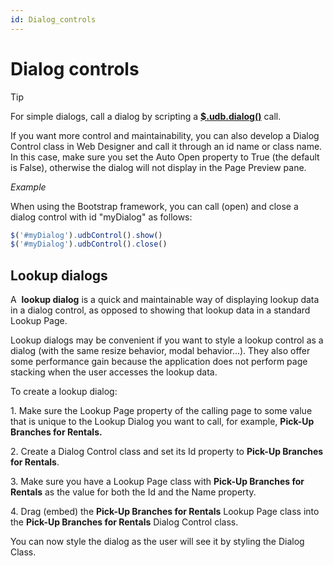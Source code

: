 ```yaml
---
id: Dialog_controls
---
```


# Dialog controls

> [!TIP]
> For simple dialogs, call a dialog by scripting a [**$.udb.dialog()**](/docs/Web_and_app_UIs/UDB_udb/udbdialog.md) call.

If you want more control and maintainability, you can also develop a Dialog Control class in Web Designer and call it through an id name or class name. In this case, make sure you set the Auto Open property to True (the default is False), otherwise the dialog will not display in the Page Preview pane.

*Example*

When using the Bootstrap framework, you can call (open) and close a dialog control with id "myDialog" as follows:

```js
$('#myDialog').udbControl().show()
$('#myDialog').udbControl().close()

```

## Lookup dialogs

A  **lookup dialog** is a quick and maintainable way of displaying lookup data in a dialog control, as opposed to showing that lookup data in a standard Lookup Page.

Lookup dialogs may be convenient if you want to style a lookup control as a dialog (with the same resize behavior, modal behavior...). They also offer some performance gain because the application does not perform page stacking when the user accesses the lookup data.

To create a lookup dialog:

1. Make sure the Lookup Page property of the calling page to some value that is unique to the Lookup Dialog you want to call, for example, **Pick-Up Branches for Rentals.**

2. Create a Dialog Control class and set its Id property to **Pick-Up Branches for Rentals**.

3. Make sure you have a Lookup Page class with **Pick-Up Branches for Rentals** as the value for both the Id and the Name property.

4. Drag (embed) the **Pick-Up Branches for Rentals** Lookup Page class into the **Pick-Up Branches for Rentals** Dialog Control class.

You can now style the dialog as the user will see it by styling the Dialog Class.